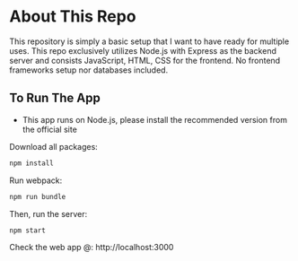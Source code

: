 # About This Repo
This repository is simply a basic setup that I want to have ready for multiple uses. This repo exclusively utilizes Node.js with Express as the backend server and consists JavaScript, HTML, CSS for the frontend. No frontend frameworks setup nor databases included.

## To Run The App

* This app runs on Node.js, please install the recommended version from the official site

Download all packages: 
```sh
npm install
```
Run webpack: 
```sh
npm run bundle
```
Then, run the server: 
```sh
npm start
```
Check the web app @: http://localhost:3000
